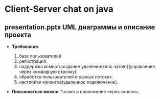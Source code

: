 # Client-Server chat on java
## presentation.pptx UML диаграммы и описание проекта

* __Требования__: 
    1. база пользователей.
    2. регистрация.
    3. поддержка комнат(создание удаление(типо чатов))(управление через командную строчку).
    4. обработка пользователей в разных потоках.
    5. настройки клиентов(удаленное подключение).

* __Пользоваться можно__: 
    1.сокеты приложение через консоль.
